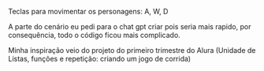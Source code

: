Teclas para movimentar os personagens: A, W, D

A parte do cenário eu pedi para o chat gpt criar pois seria mais rapido, por consequência, todo o código ficou mais complicado.

Minha inspiração veio do projeto do primeiro trimestre do Alura (Unidade de
Listas, funções e repetição: criando um jogo de corrida)
